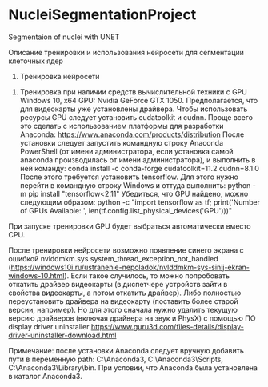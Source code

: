 # NucleiSegmentationProject
Segmentaion of nuclei with UNET


Описание тренировки и использования нейросети для сегментации клеточных ядер
1.	Тренировка нейросети
1)	Тренировка при наличии средств вычислительной техники с GPU
Windows 10, x64 
GPU: Nvidia GeForce GTX 1050.
Предполагается, что для видеокарты уже установлены драйвера.
Чтобы использовать ресурсы GPU следует установить cudatoolkit и cudnn. Проще всего это сделать с использованием платформы для разработки Anaconda: 
https://www.anaconda.com/products/distribution
После установки следует запустить командную строку Anaconda PowerShell (от имени администратора, если установка самой anaconda производилась от имени администратора), и выполнить в ней команду:
conda install -c conda-forge cudatoolkit=11.2 cudnn=8.1.0
После этого требуется установить tensorflow. Для этого нужно перейти в командную строку Windows и оттуда выполнить:
python -m pip install "tensorflow<2.11"
Убедиться, что GPU найдено, можно следующим образом:
python -c "import tensorflow as tf; print('Number of GPUs Available: ', len(tf.config.list_physical_devices('GPU')))"

При запуске тренировки GPU будет выбраться автоматически вместо CPU.

После тренировки нейросети возможно появление синего экрана с ошибкой nvlddmkm.sys system_thread_exception_not_handled (https://windows10i.ru/ustranenie-nepoladok/nvlddmkm-sys-sinij-ekran-windows-10.html). Если такое случилось, то можно попробовать откатить драйвер видеокарты (в диспетчере устройств зайти в свойства видеокарты, а потом откатить драйвер). Либо полностью переустановить драйвера на видеокарту (поставить более старой версии, например). Но для этого сначала нужно удалить текущую версию драйверов (включая драйвера на звук и PhysX) с помощью ПО 
display driver uninstaller
https://www.guru3d.com/files-details/display-driver-uninstaller-download.html

Примечание: после установки Anaconda следует вручную добавить пути в переменную path: C:\Anaconda3, C:\Anaconda3\Scripts, C:\Anaconda3\Library\bin. При условии, что Anaconda была установлена в каталог Anaconda3.


